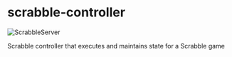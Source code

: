 # scrabble-controller

![ScrabbleServer](https://github.com/fantashley/scrabble-controller/workflows/ScrabbleServer/badge.svg)

Scrabble controller that executes and maintains state for a Scrabble game
